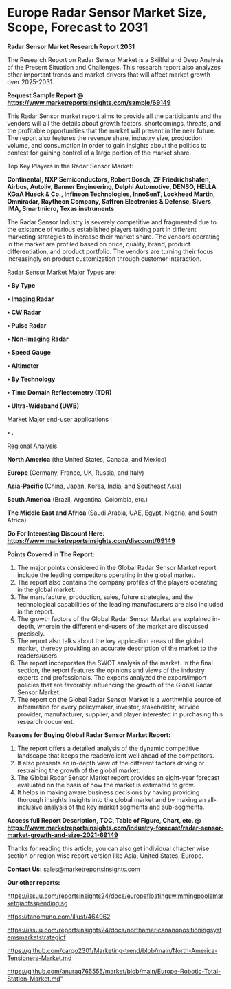 # Europe Radar Sensor Market Size, Scope, Forecast to 2031

<strong>Radar Sensor Market Research Report 2031</strong>

The Research Report on Radar Sensor Market is a Skillful and Deep Analysis of the Present Situation and Challenges. This research report also analyzes other important trends and market drivers that will affect market growth over 2025-2031.

<strong>Request Sample Report @ <a href=https://www.marketreportsinsights.com/sample/69149>https://www.marketreportsinsights.com/sample/69149</a></strong>

This Radar Sensor market report aims to provide all the participants and the vendors will all the details about growth factors, shortcomings, threats, and the profitable opportunities that the market will present in the near future. The report also features the revenue share, industry size, production volume, and consumption in order to gain insights about the politics to contest for gaining control of a large portion of the market share.

Top Key Players in the Radar Sensor Market:

<strong>Continental, NXP Semiconductors, Robert Bosch, ZF Friedrichshafen, Airbus, Autoliv, Banner Engineering, Delphi Automotive, DENSO, HELLA KGaA Hueck & Co., Infineon Technologies, InnoSenT, Lockheed Martin, Omniradar, Raytheon Company, Saffron Electronics & Defense, Sivers IMA, Smartmicro, Texas instruments</strong>

The Radar Sensor Industry is severely competitive and fragmented due to the existence of various established players taking part in different marketing strategies to increase their market share. The vendors operating in the market are profiled based on price, quality, brand, product differentiation, and product portfolio. The vendors are turning their focus increasingly on product customization through customer interaction.

Radar Sensor Market Major Types are:

<strong>• By Type

• Imaging Radar

• CW Radar

• Pulse Radar

• Non-imaging Radar

• Speed Gauge

• Altimeter

• By Technology

• Time Domain Reflectometry (TDR)

• Ultra-Wideband (UWB)</strong>

Market Major end-user applications :

<strong>• .</strong>

Regional Analysis

</u><strong><b>North America</b></strong> (the United States, Canada, and Mexico)

<strong><b>Europe </b></strong>(Germany, France, UK, Russia, and Italy)

<strong><b>Asia-Pacific</b></strong> (China, Japan, Korea, India, and Southeast Asia)

<strong><b>South America</b></strong> (Brazil, Argentina, Colombia, etc.)

<strong><b>The Middle East and Africa</b></strong> (Saudi Arabia, UAE, Egypt, Nigeria, and South Africa)

<strong>Go For Interesting Discount Here: <a href=https://www.marketreportsinsights.com/discount/69149>https://www.marketreportsinsights.com/discount/69149</a></strong>

<strong>Points Covered in The Report:</strong>
<ol>
  <li>The major points considered in the Global Radar Sensor Market report include the leading competitors operating in the global market.</li>
  <li>The report also contains the company profiles of the players operating in the global market.</li>
  <li>The manufacture, production, sales, future strategies, and the technological capabilities of the leading manufacturers are also included in the report.</li>
  <li>The growth factors of the Global Radar Sensor Market are explained in-depth, wherein the different end-users of the market are discussed precisely.</li>
  <li>The report also talks about the key application areas of the global market, thereby providing an accurate description of the market to the readers/users.</li>
  <li>The report incorporates the SWOT analysis of the market. In the final section, the report features the opinions and views of the industry experts and professionals. The experts analyzed the export/import policies that are favorably influencing the growth of the Global Radar Sensor Market.</li>
  <li>The report on the Global Radar Sensor Market is a worthwhile source of information for every policymaker, investor, stakeholder, service provider, manufacturer, supplier, and player interested in purchasing this research document.</li>
</ol>
<strong>Reasons for Buying Global Radar Sensor Market Report:</strong>

<ol>
  <li>The report offers a detailed analysis of the dynamic competitive landscape that keeps the reader/client well ahead of the competitors.</li>
  <li>It also presents an in-depth view of the different factors driving or restraining the growth of the global market.</li>
  <li>The Global Radar Sensor Market report provides an eight-year forecast evaluated on the basis of how the market is estimated to grow.</li>
  <li>It helps in making aware business decisions by having providing thorough insights insights into the global market and by making an all-inclusive analysis of the key market segments and sub-segments.</li>
</ol>
<strong>Access full Report Description, TOC, Table of Figure, Chart, etc. @ <a href=https://www.marketreportsinsights.com/industry-forecast/radar-sensor-market-growth-and-size-2021-69149>https://www.marketreportsinsights.com/industry-forecast/radar-sensor-market-growth-and-size-2021-69149</a></strong>


Thanks for reading this article; you can also get individual chapter wise section or region wise report version like Asia, United States, Europe.

<strong>Contact Us:</strong>
sales@marketreportsinsights.com

<strong>Our other reports:</strong>

<a href=https://issuu.com/reportsinsights24/docs/europefloatingswimmingpoolsmarketgiantsspendingisg>https://issuu.com/reportsinsights24/docs/europefloatingswimmingpoolsmarketgiantsspendingisg</a>

<a href=https://tanomuno.com/illust/464962>https://tanomuno.com/illust/464962</a>

<a href=https://issuu.com/reportsinsights24/docs/northamericananopositioningsystemsmarketstrategicf>https://issuu.com/reportsinsights24/docs/northamericananopositioningsystemsmarketstrategicf</a>

<a href=https://github.com/cargo2301/Marketing-trend/blob/main/North-America-Tensioners-Market.md>https://github.com/cargo2301/Marketing-trend/blob/main/North-America-Tensioners-Market.md</a>

<a href=https://github.com/anurag765555/market/blob/main/Europe-Robotic-Total-Station-Market.md>https://github.com/anurag765555/market/blob/main/Europe-Robotic-Total-Station-Market.md</a>"
